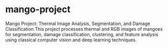 # mango-project
Mango Project: Thermal Image Analysis, Segmentation, and Damage Classification This project processes thermal and RGB images of mangoes for segmentation, damage classification, clustering, and feature analysis using classical computer vision and deep learning techniques.
